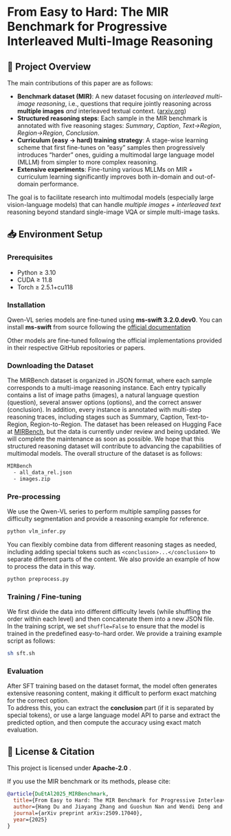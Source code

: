 
# From Easy to Hard: The MIR Benchmark for Progressive Interleaved Multi-Image Reasoning 


## 🚀 Project Overview  
The main contributions of this paper are as follows:

- **Benchmark dataset (MIR)**: A new dataset focusing on *interleaved multi-image reasoning*, i.e., questions that require jointly reasoning across **multiple images** *and* interleaved textual context. ([arxiv.org](https://arxiv.org/pdf/2509.17040))  
- **Structured reasoning steps**: Each sample in the MIR benchmark is annotated with five reasoning stages: *Summary*, *Caption*, *Text→Region*, *Region→Region*, *Conclusion*.  
- **Curriculum (easy → hard) training strategy**: A stage-wise learning scheme that first fine-tunes on “easy” samples then progressively introduces “harder” ones, guiding a multimodal large language model (MLLM) from simpler to more complex reasoning.  
- **Extensive experiments**: Fine-tuning various MLLMs on MIR + curriculum learning significantly improves both in-domain and out-of-domain performance.

The goal is to facilitate research into multimodal models (especially large vision-language models) that can handle *multiple images + interleaved text* reasoning beyond standard single-image VQA or simple multi-image tasks.


## 📥 Environment Setup  
### Prerequisites  
- Python ≥ 3.10  
- CUDA ≥ 11.8
- Torch ≥ 2.5.1+cu118


### Installation  
Qwen-VL series models are fine-tuned using **ms-swift 3.2.0.dev0**. You can install **ms-swift** from source following the [official documentation](https://swift.readthedocs.io/en/latest/GetStarted/SWIFT-installation.html) 

Other models are fine-tuned following the official implementations provided in their respective GitHub repositories or papers.

### Downloading the Dataset  
The MIRBench dataset is organized in JSON format, where each sample corresponds to a multi-image reasoning instance. Each entry typically contains a list of image paths (images), a natural language question (question), several answer options (options), and the correct answer (conclusion). In addition, every instance is annotated with multi-step reasoning traces, including stages such as Summary, Caption, Text-to-Region, Region-to-Region. The dataset has been released on Hugging Face at [MIRBench](https://huggingface.co/datasets/ShellyCoder/MIRBench), but the data is currently under review and being updated. We will complete the maintenance as soon as possible. We hope that this structured reasoning dataset will contribute to advancing the capabilities of multimodal models. The overall structure of the dataset is as follows:
```bash
MIRBench
  - all_data_rel.json  
  - images.zip
```


### Pre-processing  
We use the Qwen-VL series to perform multiple sampling passes for difficulty segmentation and provide a reasoning example for reference.
```bash
python vlm_infer.py
```

You can flexibly combine data from different reasoning stages as needed, including adding special tokens such as `<conclusion>...</conclusion>` to separate different parts of the content. We also provide an example of how to process the data in this way.

```bash
python preprocess.py
```

### Training / Fine-tuning  
We first divide the data into different difficulty levels (while shuffling the order within each level) and then concatenate them into a new JSON file.  
In the training script, we set `shuffle=False` to ensure that the model is trained in the predefined easy-to-hard order. We provide a training example script as follows:

```bash
sh sft.sh
```

### Evaluation  
After SFT training based on the dataset format, the model often generates extensive reasoning content, making it difficult to perform exact matching for the correct option.  
To address this, you can extract the **conclusion** part (if it is separated by special tokens), or use a large language model API to parse and extract the predicted option, and then compute the accuracy using exact match evaluation.


## 📄 License & Citation  
This project is licensed under **Apache-2.0** .  

If you use the MIR benchmark or its methods, please cite:
```bibtex
@article{DuEtAl2025_MIRBenchmark,
  title={From Easy to Hard: The MIR Benchmark for Progressive Interleaved Multi-Image Reasoning},
  author={Hang Du and Jiayang Zhang and Guoshun Nan and Wendi Deng and Zhenyan Chen and Chenyang Zhang and Wang Xiao and Shan Huang and Yuqi Pan and Tao Qi and Sicong Leng},
  journal={arXiv preprint arXiv:2509.17040},
  year={2025}
}
```

